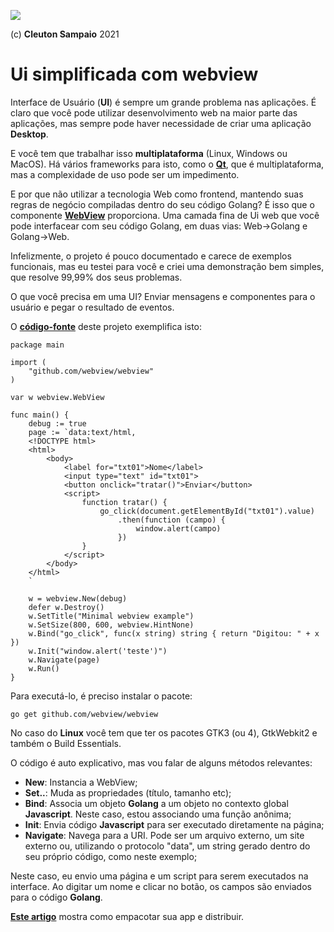 ![](../golangnetwork-logo.png)

(c) **Cleuton Sampaio** 2021

# Ui simplificada com webview

Interface de Usuário (**UI**) é sempre um grande problema nas aplicações. É claro que você pode utilizar desenvolvimento web na maior parte das aplicações, mas sempre pode haver necessidade de criar uma aplicação **Desktop**.

E você tem que trabalhar isso **multiplataforma** (Linux, Windows ou MacOS). Há vários frameworks para isto, como o [**Qt**](https://www.qt.io/), que é multiplataforma, mas a complexidade de uso pode ser um impedimento. 

E por que não utilizar a tecnologia Web como frontend, mantendo suas regras de negócio compiladas dentro do seu código Golang? É isso que o componente [**WebView**](https://github.com/webview/webview) proporciona. Uma camada fina de Ui web que você pode interfacear com seu código Golang, em duas vias: Web->Golang e Golang->Web.

Infelizmente, o projeto é pouco documentado e carece de exemplos funcionais, mas eu testei para você e criei uma demonstração bem simples, que resolve 99,99% dos seus problemas. 

O que você precisa em uma UI? Enviar mensagens e componentes para o usuário e pegar o resultado de eventos. 

O [**código-fonte**](./main.go) deste projeto exemplifica isto: 

```
package main

import (
	"github.com/webview/webview"
)

var w webview.WebView

func main() {
	debug := true
	page := `data:text/html,
	<!DOCTYPE html>	
	<html>
		<body>
			<label for="txt01">Nome</label>
			<input type="text" id="txt01">
			<button onclick="tratar()">Enviar</button>
			<script>
				function tratar() {
					go_click(document.getElementById("txt01").value)
						.then(function (campo) {
							window.alert(campo)
						})
				}
			</script>
		</body>
	</html>
	`

	w = webview.New(debug)
	defer w.Destroy()
	w.SetTitle("Minimal webview example")
	w.SetSize(800, 600, webview.HintNone)
	w.Bind("go_click", func(x string) string { return "Digitou: " + x })
	w.Init("window.alert('teste')")
	w.Navigate(page)
	w.Run()
}

```

Para executá-lo, é preciso instalar o pacote: 
```
go get github.com/webview/webview
```

No caso do **Linux** você tem que ter os pacotes GTK3 (ou 4), GtkWebkit2 e também o Build Essentials. 

O código é auto explicativo, mas vou falar de alguns métodos relevantes: 

- **New**: Instancia a WebView;
- **Set..**: Muda as propriedades (título, tamanho etc);
- **Bind**: Associa um objeto **Golang** a um objeto no contexto global **Javascript**. Neste caso, estou associando uma função anônima;
- **Init**: Envia código **Javascript** para ser executado diretamente na página;
- **Navigate**: Navega para a URI. Pode ser um arquivo externo, um site externo ou, utilizando o protocolo "data", um string gerado dentro do seu próprio código, como neste exemplo;

Neste caso, eu envio uma página e um script para serem executados na interface. Ao digitar um nome e clicar no botão, os campos são enviados para o código **Golang**. 

[**Este artigo**](https://medium.com/@master.rta/golang-create-a-web-view-app-for-any-platform-54917dea397) mostra como empacotar sua app e distribuir. 

